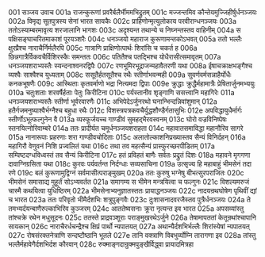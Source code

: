 001  सञ्जय उवाच
001a राजन्कुरूणां प्रवरैर्बलैर्भीममभिद्रुतम्
001c मज्जन्तमिव कौन्तेयमुज्जिहीर्षुर्धनञ्जयः
002a विमृद्य सूतपुत्रस्य सेनां भारत सायकैः
002c प्राहिणोन्मृत्युलोकाय परवीरान्धनञ्जयः
003a ततोऽस्याम्बरमावृत्य शरजालानि भागशः
003c अदृश्यन्त तथान्ये च निघ्नन्तस्तव वाहिनीम्
004a स पक्षिसङ्घाचरितमाकाशं पूरयञ्शरैः
004c धनञ्जयो महाराज कुरूणामन्तकोऽभवत्
005a ततो भल्लैः क्षुरप्रैश्च नाराचैर्निर्मलैरपि
005c गात्राणि प्राक्षिणोत्पार्थः शिरांसि च चकर्त ह
006a छिन्नगात्रैर्विकवचैर्विशिरस्कैः समन्ततः
006c पतितैश्च पतद्भिश्च योधैरासीत्समावृतम्
007a धनञ्जयशराभ्यस्तैः स्यन्दनाश्वनरद्विपैः
007c रणभूमिरभूद्राजन्महावैतरणी यथा
008a ईषाचक्राक्षभङ्गैश्च व्यश्वैः साश्वैश्च युध्यताम्
008c ससूतैर्हतसूतैश्च रथैः स्तीर्णाभवन्मही
009a सुवर्णवर्मसन्नाहैर्योधैः कनकभूषणैः
009c आस्थिताः कृतवर्माणो भद्रा नित्यमदा द्विपाः
009e क्रुद्धाः क्रुद्धैर्महामात्रैः प्रेषितार्जुनमभ्ययुः
010a चतुःशताः शरवर्षैर्हताः पेतुः किरीटिना
010c पर्यस्तानीव शृङ्गाणि ससत्त्वानि महागिरेः
011a धनञ्जयशराभ्यस्तैः स्तीर्णा भूर्वरवारणैः
011c अभिपेदेऽर्जुनरथो घनान्भिन्दन्निवांशुमान्
012a हतैर्गजमनुष्याश्वैर्भग्नैश्च बहुधा रथैः
012c विशस्त्रपत्रकवचैर्युद्धशौण्डैर्गतासुभिः
012e अपविद्धायुधैर्मार्गः स्तीर्णोऽभूत्फल्गुनेन वै
013a व्यस्फूर्जयच्च गाण्डीवं सुमहद्भैरवस्वनम्
013c घोरो वज्रविनिष्पेषः स्तनयित्नोरिवाम्बरे
014a ततः प्रादीर्यत चमूर्धनञ्जयशराहता
014c महावातसमाविद्धा महानौरिव सागरे
015a नानारूपाः प्रहरणाः शरा गाण्डीवचोदिताः
015c अलातोल्काशनिप्रख्यास्तव सैन्यं विनिर्दहन्
016a महागिरौ वेणुवनं निशि प्रज्वलितं यथा
016c तथा तव महत्सैन्यं प्रास्फुरच्छरपीडितम्
017a सम्पिष्टदग्धविध्वस्तं तव सैन्यं किरीटिना
017c हतं प्रविहतं बाणैः सर्वतः प्रद्रुतं दिशः
018a महावने मृगगणा दावाग्निग्रसिता यथा
018c कुरवः पर्यवर्तन्त निर्दग्धाः सव्यसाचिना
019a उत्सृज्य हि महाबाहुं भीमसेनं तदा रणे
019c बलं कुरूणामुद्विग्नं सर्वमासीत्पराङ्मुखम्
020a ततः कुरुषु भग्नेषु बीभत्सुरपराजितः
020c भीमसेनं समासाद्य मुहूर्तं सोऽभ्यवर्तत
021a समागम्य स भीमेन मन्त्रयित्वा च फल्गुनः
021c विशल्यमरुजं चास्मै कथयित्वा युधिष्ठिरम्
022a भीमसेनाभ्यनुज्ञातस्ततः प्रायाद्धनञ्जयः
022c नादयन्रथघोषेण पृथिवीं द्यां च भारत
023a ततः परिवृतो भीमैर्दशभिः शत्रुपुङ्गवैः
023c दुःशासनादवरजैस्तव पुत्रैर्धनञ्जयः
024a ते तमभ्यर्दयन्बाणैरुल्काभिरिव कुञ्जरम्
024c आततेष्वसनाः क्रूरा नृत्यन्त इव भारत
025a अपसव्यांस्तु तांश्चक्रे रथेन मधुसूदनः
025c ततस्ते प्राद्रवञ्शूराः पराङ्मुखरथेऽर्जुने
026a तेषामापततां केतून्रथांश्चापानि सायकान्
026c नाराचैरर्धचन्द्रैश्च क्षिप्रं पार्थो न्यपातयत्
027a अथान्यैर्दशभिर्भल्लैः शिरांस्येषां न्यपातयत्
027c रोषसंरक्तनेत्राणि सन्दष्टौष्ठानि भूतले
027e तानि वक्त्राणि विबभुर्व्योम्नि तारागणा इव
028a तांस्तु भल्लैर्महावेगैर्दशभिर्दश कौरवान्
028c रुक्माङ्गदान्रुक्मपुङ्खैर्विद्ध्वा प्रायादमित्रहा

